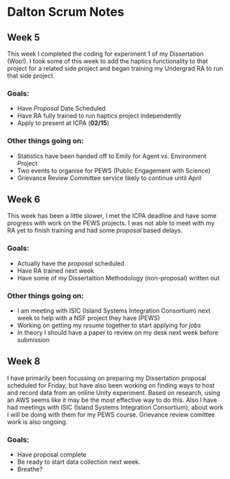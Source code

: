 # Dalton Scrum Notes

## Week 5

This week I completed the coding for experiment 1 of my Dissertation (Woo!). I took some of this week to add the haptics functionality to that project for a related side project and began training my Undergrad RA to run that side project. 

### Goals:

- Have *Proposal* Date Scheduled
- Have RA fully trained to run haptics project independently
- Apply to present at ICPA (**02/15**)

### Other things going on:

- Statistics have been handed off to Emily for Agent vs. Environment Project
- Two events to organise for PEWS (Public Engagement with Science)
- Grievance Review Committee service likely to continue until April

## Week 6

This week has been a little slower, I met the ICPA deadline and have some progress with work on the PEWS projects. I was not able to meet with my RA yet to finish training and had some *proposal* based delays. 

### Goals:
- Actually have the *proposal* scheduled
- Have RA trained next week
- Have some of my Dissertaition Methodology (non-proposal) written out

### Other things going on:

- I am meeting with ISIC (Island Systems Integration Consortium) next week to help with a NSF project they have (PEWS)
- Working on getting my *resume* together to start applying for *jobs*
- In theory I should have a paper to review on my desk next week before submission

## Week 8

I have primarily been focussing on preparing my Dissertation proposal scheduled for Friday, but have also been working on finding ways to host and record data from an online Unity experiment. Based on research, using an AWS seems like it may be the most effective way to do this. Also I have had meetings with ISIC (Island Systems Integration Consortium), about work I will be doing with them for my PEWS course. Grievance review comittee work is also ongoing. 

### Goals:

- Have proposal complete
- Be ready to start data collection next week.
- Breathe?
